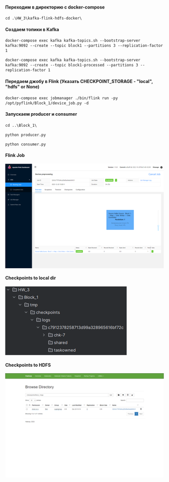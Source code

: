 #### Переходим в директорию с docker-compose

```commandline
cd .\HW_3\kafka-flink-hdfs-docker\
```

#### Создаем топики в Kafka

```commandline
docker-compose exec kafka kafka-topics.sh --bootstrap-server kafka:9092 --create --topic block1 --partitions 3 --replication-factor 1
```

```commandline
docker-compose exec kafka kafka-topics.sh --bootstrap-server kafka:9092 --create --topic block1-processed --partitions 3 --replication-factor 1
```

#### Передаем джобу в Flink (Указать CHECKPOINT_STORAGE - "local", "hdfs" or None)

```commandline
docker-compose exec jobmanager ./bin/flink run -py /opt/pyflink/Block_1/device_job.py -d
```

#### Запускаем producer и consumer

```commandline
cd ..\Block_1\
```

```commandline
python producer.py
```

```commandline
python consumer.py
```

#### Flink Job
![Flink_job](images/Flink_job.png)

#### Checkpoints to local dir
![local_dir](images/local_dir.png)

#### Checkpoints to HDFS
![hdfs](images/hdfs.png)